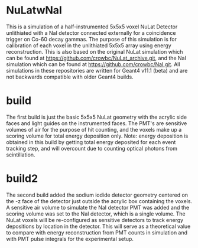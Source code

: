 # NuLatwNaI
This is a simulation of a half-instrumented 5x5x5 voxel NuLat Detector unlithiated with a NaI detector connected externally for a coincidence trigger on Co-60 decay gammas. The purpose of this simulation is for calibration of each voxel in the unlithiated 5x5x5 array using energy reconstruction. This is also based on the original NuLat simulation which can be found at https://github.com/crowbc/NuLat_archive.git, and the NaI simulation which can be found at https://github.com/crowbc/NaI.git. All simulations in these repositories are written for Geant4 v11.1 (beta) and are not backwards compatible with older Geant4 builds.

# build
The first build is just the basic 5x5x5 NuLat geometry with the acrylic side faces and light guides on the instrumented faces. The PMT's are sensitive volumes of air for the purpose of hit counting, and the voxels make up a scoring volume for total energy deposition only. Note: energy deposition is obtained in this build by getting total energy deposited for each event tracking step, and will overcount due to counting optical photons from scintillation.

# build2
The second build added the sodium iodide detector geometry centered on the -z face of the detector just outside the acrylic box containing the voxels. A sensitive air volume to simulate the NaI detector PMT was added and the scoring volume was set to the NaI detector, which is a single volume. The NuLat voxels will be re-configured as sensitive detectors to track energy depositions by location in the detector. This will serve as a theoretical value to compare with energy reconstruction from PMT counts in simulation and with PMT pulse integrals for the experimental setup.
